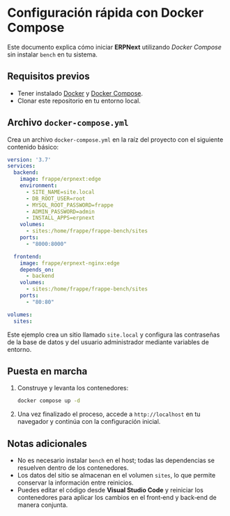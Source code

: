 # Configuración rápida con Docker Compose

Este documento explica cómo iniciar **ERPNext** utilizando *Docker Compose* sin instalar `bench` en tu sistema.

## Requisitos previos

- Tener instalado [Docker](https://docs.docker.com/get-docker/) y [Docker Compose](https://docs.docker.com/compose/install/).
- Clonar este repositorio en tu entorno local.

## Archivo `docker-compose.yml`

Crea un archivo `docker-compose.yml` en la raíz del proyecto con el siguiente contenido básico:

```yaml
version: '3.7'
services:
  backend:
    image: frappe/erpnext:edge
    environment:
      - SITE_NAME=site.local
      - DB_ROOT_USER=root
      - MYSQL_ROOT_PASSWORD=frappe
      - ADMIN_PASSWORD=admin
      - INSTALL_APPS=erpnext
    volumes:
      - sites:/home/frappe/frappe-bench/sites
    ports:
      - "8000:8000"

  frontend:
    image: frappe/erpnext-nginx:edge
    depends_on:
      - backend
    volumes:
      - sites:/home/frappe/frappe-bench/sites
    ports:
      - "80:80"

volumes:
  sites:
```

Este ejemplo crea un sitio llamado `site.local` y configura las contraseñas de la base de datos y del usuario administrador mediante variables de entorno.

## Puesta en marcha

1. Construye y levanta los contenedores:
   ```bash
   docker compose up -d
   ```
2. Una vez finalizado el proceso, accede a `http://localhost` en tu navegador y continúa con la configuración inicial.

## Notas adicionales

- No es necesario instalar `bench` en el host; todas las dependencias se resuelven dentro de los contenedores.
- Los datos del sitio se almacenan en el volumen `sites`, lo que permite conservar la información entre reinicios.
- Puedes editar el código desde **Visual Studio Code** y reiniciar los contenedores para aplicar los cambios en el front‑end y back‑end de manera conjunta.

